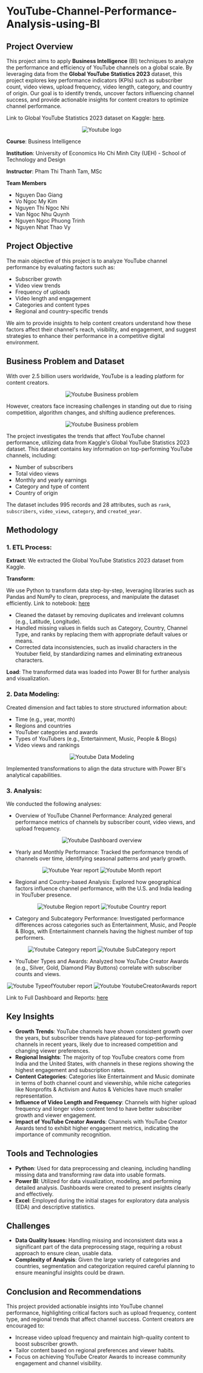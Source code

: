 # YouTube-Channel-Performance-Analysis-using-BI
## Project Overview
This project aims to apply **Business Intelligence** (BI) techniques to analyze the performance and efficiency of YouTube channels on a global scale. By leveraging data from the **Global YouTube Statistics 2023** dataset, this project explores key performance indicators (KPIs) such as subscriber count, video views, upload frequency, video length, category, and country of origin. Our goal is to identify trends, uncover factors influencing channel success, and provide actionable insights for content creators to optimize channel performance.

Link to Global YouTube Statistics 2023 dataset on Kaggle: [here](https://www.kaggle.com/datasets/nelgiriyewithana/global-youtube-statistics-2023).

<p align="center">
  <img src="https://github.com/nnbankdeyu/YouTube-Channel-Performance-Analysis-Using-BI/blob/main/youtube%20logo.png" alt="Youtube logo">
</p>

**Course**: Business Intelligence

**Institution**: University of Economics Ho Chi Minh City (UEH) - School of Technology and Design

**Instructor**: Pham Thi Thanh Tam, MSc

**Team Members**
- Nguyen Dao Giang
- Vo Ngoc My Kim
- Nguyen Thi Ngoc Nhi
- Van Ngoc Nhu Quynh
- Nguyen Ngoc Phuong Trinh
- Nguyen Nhat Thao Vy

## Project Objective
The main objective of this project is to analyze YouTube channel performance by evaluating factors such as:
- Subscriber growth
- Video view trends
- Frequency of uploads
- Video length and engagement
- Categories and content types
- Regional and country-specific trends

We aim to provide insights to help content creators understand how these factors affect their channel's reach, visibility, and engagement, and suggest strategies to enhance their performance in a competitive digital environment.

## Business Problem and Dataset
With over 2.5 billion users worldwide, YouTube is a leading platform for content creators.

<p align="center">
  <img src="https://github.com/nnbankdeyu/YouTube-Channel-Performance-Analysis-Using-BI/blob/main/Youtube_Business%20problem_01.png" alt="Youtube Business problem">
</p>  

However, creators face increasing challenges in standing out due to rising competition, algorithm changes, and shifting audience preferences.

<p align="center">
  <img src="https://github.com/nnbankdeyu/YouTube-Channel-Performance-Analysis-Using-BI/blob/main/Youtube_Business%20problem_02.png" alt="Youtube Business problem">
</p> 

The project investigates the trends that affect YouTube channel performance, utilizing data from Kaggle's Global YouTube Statistics 2023 dataset. This dataset contains key information on top-performing YouTube channels, including:
- Number of subscribers
- Total video views
- Monthly and yearly earnings
- Category and type of content
- Country of origin

The dataset includes 995 records and 28 attributes, such as `rank`, `subscribers`, `video_views`, `category`, and `created_year`.

## Methodology
### 1. ETL Process:
**Extract**: We extracted the Global YouTube Statistics 2023 dataset from Kaggle.

**Transform**:

We use Python to transform data step-by-step, leveraging libraries such as Pandas and NumPy to clean, preprocess, and manipulate the dataset efficiently.
Link to notebook: [here](https://colab.research.google.com/drive/1Pkp7p3wxRNUWJRbc6AbpSfRkZe9S_N7T?usp=sharing)

- Cleaned the dataset by removing duplicates and irrelevant columns (e.g., Latitude, Longitude).
- Handled missing values in fields such as Category, Country, Channel Type, and ranks by replacing them with appropriate default values or means.
- Corrected data inconsistencies, such as invalid characters in the Youtuber field, by standardizing names and eliminating extraneous characters.

**Load**: The transformed data was loaded into Power BI for further analysis and visualization.
  
### 2. Data Modeling:
Created dimension and fact tables to store structured information about:
- Time (e.g., year, month)
- Regions and countries
- YouTuber categories and awards
- Types of YouTubers (e.g., Entertainment, Music, People & Blogs)
- Video views and rankings

<p align="center">
  <img src="https://github.com/nnbankdeyu/YouTube-Channel-Performance-Analysis-Using-BI/blob/main/BI_Youtube_Data%20Modeling.png" alt="Youtube Data Modeling">
</p>  

Implemented transformations to align the data structure with Power BI's analytical capabilities.

### 3. Analysis:
We conducted the following analyses:
- Overview of YouTube Channel Performance: Analyzed general performance metrics of channels by subscriber count, video views, and upload frequency.

<p align="center">
  <img src="https://github.com/nnbankdeyu/YouTube-Channel-Performance-Analysis-Using-BI/blob/main/Dashboard%20and%20Reports/Youtube_Dashboard%20overview.png" alt="Youtube Dashboard overview">
</p> 
  
- Yearly and Monthly Performance: Tracked the performance trends of channels over time, identifying seasonal patterns and yearly growth.

<p align="center">
  <img src="https://github.com/nnbankdeyu/YouTube-Channel-Performance-Analysis-Using-BI/blob/main/Dashboard%20and%20Reports/Youtube_Year%20report.png" alt="Youtube Year report">
  <img src="https://github.com/nnbankdeyu/YouTube-Channel-Performance-Analysis-Using-BI/blob/main/Dashboard%20and%20Reports/Youtube_Month%20report.png" alt="Youtube Month report">  
</p> 

- Regional and Country-based Analysis: Explored how geographical factors influence channel performance, with the U.S. and India leading in YouTuber presence.

<p align="center">
  <img src="https://github.com/nnbankdeyu/YouTube-Channel-Performance-Analysis-Using-BI/blob/main/Dashboard%20and%20Reports/Youtube_Regiont%20report.png" alt="Youtube Region report">
  <img src="https://github.com/nnbankdeyu/YouTube-Channel-Performance-Analysis-Using-BI/blob/main/Dashboard%20and%20Reports/Youtube_Country%20report.png" alt="Youtube Country report">  
</p> 

- Category and Subcategory Performance: Investigated performance differences across categories such as Entertainment, Music, and People & Blogs, with Entertainment channels having the highest number of top performers.

<p align="center">
  <img src="https://github.com/nnbankdeyu/YouTube-Channel-Performance-Analysis-Using-BI/blob/main/Dashboard%20and%20Reports/Youtube_Category%20report.png" alt="Youtube Category report">
  <img src="https://github.com/nnbankdeyu/YouTube-Channel-Performance-Analysis-Using-BI/blob/main/Dashboard%20and%20Reports/Youtube_SubCategory%20report.png" alt="Youtube SubCategory report">  
</p> 
  
- YouTuber Types and Awards: Analyzed how YouTube Creator Awards (e.g., Silver, Gold, Diamond Play Buttons) correlate with subscriber counts and views.

<p align="center">
  <img src="https://github.com/nnbankdeyu/YouTube-Channel-Performance-Analysis-Using-BI/blob/main/Dashboard%20and%20Reports/Youtube_TypeofYoutuber%20report.png" alt="Youtube TypeofYoutuber report">
  <img src="https://github.com/nnbankdeyu/YouTube-Channel-Performance-Analysis-Using-BI/blob/main/Dashboard%20and%20Reports/Youtube_YoutubeCreatorAwards%20report.png" alt="Youtube YoutubeCreatorAwards report">  
</p> 

Link to Full Dashboard and Reports: [here](https://github.com/nnbankdeyu/YouTube-Channel-Performance-Analysis-Using-BI/blob/main/Dashboard%20and%20Reports/BI_Youtube_Dashboard_Reports.pdf)


## Key Insights
- **Growth Trends**: YouTube channels have shown consistent growth over the years, but subscriber trends have plateaued for top-performing channels in recent years, likely due to increased competition and changing viewer preferences.
- **Regional Insights**: The majority of top YouTube creators come from India and the United States, with channels in these regions showing the highest engagement and subscription rates.
- **Content Categories**: Categories like Entertainment and Music dominate in terms of both channel count and viewership, while niche categories like Nonprofits & Activism and Autos & Vehicles have much smaller representation.
- **Influence of Video Length and Frequency**: Channels with higher upload frequency and longer video content tend to have better subscriber growth and viewer engagement.
- **Impact of YouTube Creator Awards**: Channels with YouTube Creator Awards tend to exhibit higher engagement metrics, indicating the importance of community recognition.

## Tools and Technologies
- **Python**: Used for data preprocessing and cleaning, including handling missing data and transforming raw data into usable formats.
- **Power BI**: Utilized for data visualization, modeling, and performing detailed analysis. Dashboards were created to present insights clearly and effectively.
- **Excel**: Employed during the initial stages for exploratory data analysis (EDA) and descriptive statistics.

## Challenges
- **Data Quality Issues**: Handling missing and inconsistent data was a significant part of the data preprocessing stage, requiring a robust approach to ensure clean, usable data.
- **Complexity of Analysis**: Given the large variety of categories and countries, segmentation and categorization required careful planning to ensure meaningful insights could be drawn.

## Conclusion and Recommendations
This project provided actionable insights into YouTube channel performance, highlighting critical factors such as upload frequency, content type, and regional trends that affect channel success. Content creators are encouraged to:
- Increase video upload frequency and maintain high-quality content to boost subscriber growth.
- Tailor content based on regional preferences and viewer habits.
- Focus on achieving YouTube Creator Awards to increase community engagement and channel visibility.
